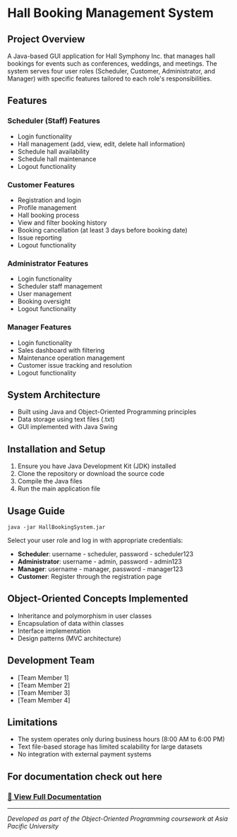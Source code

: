 # Hall  Booking Management System

## Project Overview
A Java-based GUI application for Hall Symphony Inc. that manages hall bookings for events such as conferences, weddings, and meetings. The system serves four user roles (Scheduler, Customer, Administrator, and Manager) with specific features tailored to each role's responsibilities.

## Features

### Scheduler (Staff) Features
- Login functionality
- Hall management (add, view, edit, delete hall information)
- Schedule hall availability
- Schedule hall maintenance
- Logout functionality

### Customer Features
- Registration and login
- Profile management
- Hall booking process
- View and filter booking history
- Booking cancellation (at least 3 days before booking date)
- Issue reporting
- Logout functionality

### Administrator Features
- Login functionality
- Scheduler staff management
- User management
- Booking oversight
- Logout functionality

### Manager Features
- Login functionality
- Sales dashboard with filtering
- Maintenance operation management
- Customer issue tracking and resolution
- Logout functionality

## System Architecture
- Built using Java and Object-Oriented Programming principles
- Data storage using text files (.txt)
- GUI implemented with Java Swing

## Installation and Setup
1. Ensure you have Java Development Kit (JDK) installed
2. Clone the repository or download the source code
3. Compile the Java files
4. Run the main application file

## Usage Guide
```
java -jar HallBookingSystem.jar
```

Select your user role and log in with appropriate credentials:
- **Scheduler**: username - scheduler, password - scheduler123
- **Administrator**: username - admin, password - admin123
- **Manager**: username - manager, password - manager123
- **Customer**: Register through the registration page


## Object-Oriented Concepts Implemented
- Inheritance and polymorphism in user classes
- Encapsulation of data within classes
- Interface implementation
- Design patterns (MVC architecture)

## Development Team
- [Team Member 1]
- [Team Member 2]
- [Team Member 3]
- [Team Member 4]

## Limitations
- The system operates only during business hours (8:00 AM to 6:00 PM)
- Text file-based storage has limited scalability for large datasets
- No integration with external payment systems

## For documentation check out here
### [📄 View Full Documentation](https://docs.google.com/document/d/1U469yI3aRiU1KUXMU38YQckey6k7rSf-R0K8sIDsGDI/edit?tab=t.0)


---

*Developed as part of the Object-Oriented Programming coursework at Asia Pacific University*
